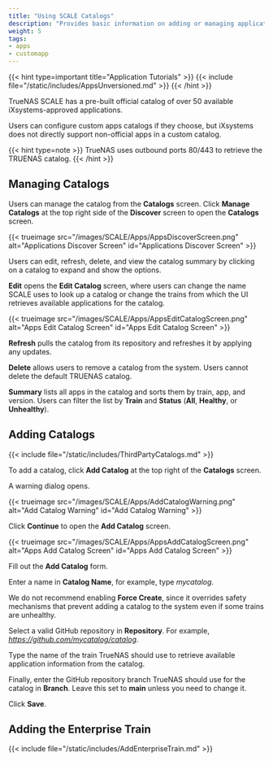 ```yaml
---
title: "Using SCALE Catalogs"
description: "Provides basic information on adding or managing application catalogs in TrueNAS SCALE."
weight: 5
tags:
- apps
- customapp
---
```


{{< hint type=important title="Application Tutorials" >}}
{{< include file="/static/includes/AppsUnversioned.md" >}}
{{< /hint >}}

TrueNAS SCALE has a pre-built official catalog of over 50 available iXsystems-approved applications.

Users can configure custom apps catalogs if they choose, but iXsystems does not directly support non-official apps in a custom catalog.

{{< hint type=note >}}
TrueNAS uses outbound ports 80/443 to retrieve the TRUENAS catalog.
{{< /hint >}}

## Managing Catalogs
Users can manage the catalog from the **Catalogs** screen.
Click **Manage Catalogs** at the top right side of the **Discover** screen to open the **Catalogs** screen.

{{< trueimage src="/images/SCALE/Apps/AppsDiscoverScreen.png" alt="Applications Discover Screen" id="Applications Discover Screen" >}}

Users can edit, refresh, delete, and view the catalog summary by clicking on a catalog to expand and show the options.

**Edit** opens the **Edit Catalog** screen, where users can change the name SCALE uses to look up a catalog or change the trains from which the UI retrieves available applications for the catalog.

{{< trueimage src="/images/SCALE/Apps/AppsEditCatalogScreen.png" alt="Apps Edit Catalog Screen" id="Apps Edit Catalog Screen" >}}

**Refresh** pulls the catalog from its repository and refreshes it by applying any updates.

**Delete** allows users to remove a catalog from the system. Users cannot delete the default TRUENAS catalog.

**Summary** lists all apps in the catalog and sorts them by train, app, and version.
Users can filter the list by **Train** and **Status** (**All**, **Healthy**, or **Unhealthy**).

## Adding Catalogs

{{< include file="/static/includes/ThirdPartyCatalogs.md" >}}

To add a catalog, click **Add Catalog** at the top right of the **Catalogs** screen.

A warning dialog opens.

{{< trueimage src="/images/SCALE/Apps/AddCatalogWarning.png" alt="Add Catalog Warning" id="Add Catalog Warning" >}}

Click **Continue** to open the **Add Catalog** screen.

{{< trueimage src="/images/SCALE/Apps/AppsAddCatalogScreen.png" alt="Apps Add Catalog Screen" id="Apps Add Catalog Screen" >}}

Fill out the **Add Catalog** form.

Enter a name in **Catalog Name**, for example, type *mycatalog*.

We do not recommend enabling **Force Create**, since it overrides safety mechanisms that prevent adding a catalog to the system even if some trains are unhealthy.

Select a valid GitHub repository in **Repository**. For example, *https://github.com/mycatalog/catalog*.

Type the name of the train TrueNAS should use to retrieve available application information from the catalog.

Finally, enter the GitHub repository branch TrueNAS should use for the catalog in **Branch**. Leave this set to **main** unless you need to change it.

Click **Save**.

## Adding the Enterprise Train
{{< include file="/static/includes/AddEnterpriseTrain.md" >}}
